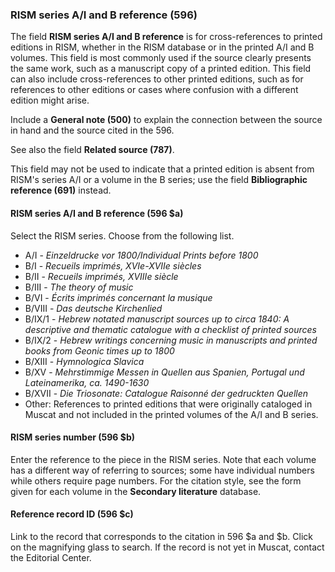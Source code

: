 ### RISM series A/I and B reference (596)  

The field **RISM series A/I and B reference** is for cross-references to printed editions in RISM, whether in the RISM database or in the printed A/I and B volumes. This field is most commonly used if the source clearly presents the same work, such as a manuscript copy of a printed edition. This field can also include cross-references to other printed editions, such as for references to other editions or cases where confusion with a different edition might arise.

Include a **General note (500)** to explain the connection between the source in hand and the source cited in the 596.

See also the field **Related source (787)**.

This field may not be used to indicate that a printed edition is absent from RISM's series A/I or a volume in the B series; use the field **Bibliographic reference (691)** instead.

#### RISM series A/I and B reference (596 $a)

Select the RISM series. Choose from the following list.

- A/I - _Einzeldrucke vor 1800/Individual Prints before 1800_
- B/I - _Recueils imprimés, XVIe-XVIIe siècles_
- B/II - _Recueils imprimés, XVIIIe siècle_
- B/III - _The theory of music_
- B/VI - _Écrits imprimés concernant la musique_
- B/VIII - _Das deutsche Kirchenlied_
- B/IX/1 - _Hebrew notated manuscript sources up to circa 1840: A descriptive and thematic catalogue with a checklist of printed sources_
- B/IX/2 - _Hebrew writings concerning music in manuscripts and printed books from Geonic times up to 1800_
- B/XIII - _Hymnologica Slavica_
- B/XV - _Mehrstimmige Messen in Quellen aus Spanien, Portugal und Lateinamerika, ca. 1490-1630_  
- B/XVII - _Die Triosonate: Catalogue Raisonné der gedruckten Quellen_  
- Other: References to printed editions that were originally cataloged in Muscat and not included in the printed volumes of the A/I and B series.

#### RISM series number (596 $b)

Enter the reference to the piece in the RISM series. Note that each volume has a different way of referring to sources;
some have individual numbers while others require page numbers. For the citation style, see the form given for each volume in the **Secondary literature** database.


#### Reference record ID (596 $c)   

Link to the record that corresponds to the citation in 596 $a and $b. Click on the magnifying glass to search. If the record is not yet in Muscat, contact the Editorial Center.  
